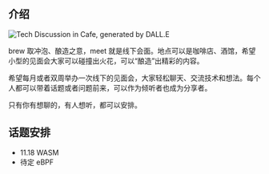 ## 介绍

![Tech Discussion in Cafe, generated by DALL.E](https://github.com/co-brew/brew-meet/assets/2224492/d9a49416-41fb-4f75-b72a-992e0971a477)

brew 取冲泡、酿造之意，meet 就是线下会面。地点可以是咖啡店、酒馆，希望小型的见面会大家可以碰撞出火花，可以“酿造”出精彩的内容。

希望每月或者双周举办一次线下的见面会，大家轻松聊天、交流技术和想法。每个人都可以带着话题或者问题前来，可以作为倾听者也成为分享者。

只有你有想聊的，有人想听，都可以安排。

## 话题安排

- 11.18 WASM
- 待定 eBPF